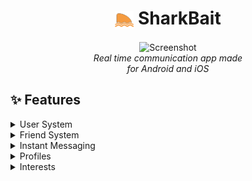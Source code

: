 <div align="center">
  <h1><img src="assets/logo.png" height="30px" align="center" alt="Logo" /> SharkBait</h1>
</div>

<div align="center">
  <p>
    <img src="assets/msgloop.gif" height="600px" align="center" alt="Screenshot" />
    <br>
    <em>Real time communication app made <br>for Android and iOS</em>
  </p>
</div>

## :sparkles: Features

<details>
    <summary>User System</summary>
    <p>TBD</p>
</details>

<details>
    <summary>Friend System</summary>
    <p>TBD</p>
</details>
<details>
    <summary>Instant Messaging</summary>
    <p>TBD</p>
</details>
<details>
    <summary>Profiles</summary>
    <p>TBD</p>
</details>
<details>
    <summary>Interests</summary>
    <p>TBD</p>
</details>
